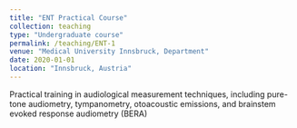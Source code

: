 ```yaml
---
title: "ENT Practical Course"
collection: teaching
type: "Undergraduate course"
permalink: /teaching/ENT-1
venue: "Medical University Innsbruck, Department"
date: 2020-01-01
location: "Innsbruck, Austria"
---
```


Practical training in audiological measurement techniques, including pure-tone audiometry, tympanometry, otoacoustic emissions, and brainstem evoked response audiometry (BERA)
